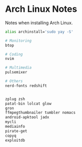 # Arch Linux Notes

Notes when installing Arch Linux.

```bash
alias archinstall='sudo yay -S'

# Monitoring
btop

# Coding
nvim

# Multimedia
pulsemixer

# Others
nerd-fonts redshift


zplug zsh
patat-bin lolcat glow
gron
ffmpegthumbnailer tumbler nomacs
android-apktool jadx
mycli
mediainfo
pirate-get
copyq
exploitdb
```
